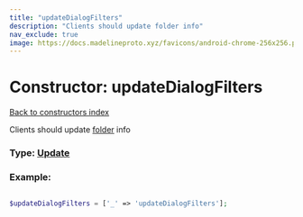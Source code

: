 ```yaml
---
title: "updateDialogFilters"
description: "Clients should update folder info"
nav_exclude: true
image: https://docs.madelineproto.xyz/favicons/android-chrome-256x256.png
---
```

# Constructor: updateDialogFilters  
[Back to constructors index](/API_docs/constructors/index.html)



Clients should update [folder](https://core.telegram.org/api/folders) info




### Type: [Update](/API_docs/types/Update.html)


### Example:

```php

$updateDialogFilters = ['_' => 'updateDialogFilters'];
```  
